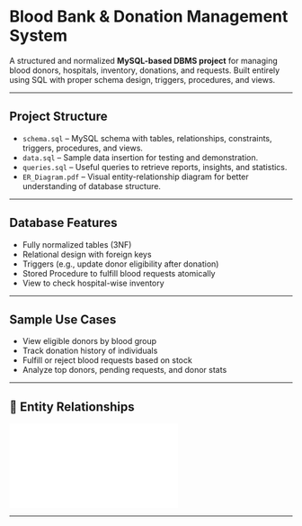 #  Blood Bank & Donation Management System

A structured and normalized **MySQL-based DBMS project** for managing blood donors, hospitals, inventory, donations, and requests. Built entirely using SQL with proper schema design, triggers, procedures, and views.

---

##  Project Structure

- `schema.sql` – MySQL schema with tables, relationships, constraints, triggers, procedures, and views.
- `data.sql` – Sample data insertion for testing and demonstration.
- `queries.sql` – Useful queries to retrieve reports, insights, and statistics.
- `ER_Diagram.pdf` – Visual entity-relationship diagram for better understanding of database structure.

---

##  Database Features

- Fully normalized tables (3NF)
- Relational design with foreign keys
-  Triggers (e.g., update donor eligibility after donation)
-  Stored Procedure to fulfill blood requests atomically
-  View to check hospital-wise inventory

---

##  Sample Use Cases

- View eligible donors by blood group
- Track donation history of individuals
- Fulfill or reject blood requests based on stock
- Analyze top donors, pending requests, and donor stats

---

## 🔗 Entity Relationships

![ER Diagram](ER_Diagram.pdf)

---
